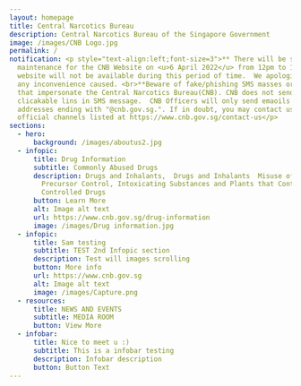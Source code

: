 ```yaml
---
layout: homepage
title: Central Narcotics Bureau
description: Central Narcotics Bureau of the Singapore Government
image: /images/CNB Logo.jpg
permalink: /
notification: <p style="text-align:left;font-size=3">** There will be scheduled
  maintenance for the CNB Website on <u>6 April 2022</u> from 12pm to 1pm. The
  website will not be available during this period of time.  We apologise for
  any inconvenience caused. <br>**Beware of fake/phishing SMS masses or email
  that impersonate the Central Narcotics Bureau(CNB). CNB does not send
  clicakable lins in SMS message.  CNB Officers will only send emaoils from
  addresses ending with "@cnb.gov.sg.". If in doubt, you may contact us via the
  official channels listed at https://www.cnb.gov.sg/contact-us</p>
sections:
  - hero:
      background: /images/aboutus2.jpg
  - infopic:
      title: Drug Information
      subtitle: Commonly Abused Drugs
      description: Drugs and Inhalants,  Drugs and Inhalants  Misuse of Drugs Act,
        Precursor Control, Intoxicating Substances and Plants that Contain
        Controlled Drugs
      button: Learn More
      alt: Image alt text
      url: https://www.cnb.gov.sg/drug-information
      image: /images/Drug information.jpg
  - infopic:
      title: Sam testing
      subtitle: TEST 2nd Infopic section
      description: Test will images scrolling
      button: More info
      url: https://www.cnb.gov.sg
      alt: Image alt text
      image: /images/Capture.png
  - resources:
      title: NEWS AND EVENTS
      subtitle: MEDIA ROOM
      button: View More
  - infobar:
      title: Nice to meet u :)
      subtitle: This is a infobar testing
      description: Infobar description
      button: Button Text
---
```

